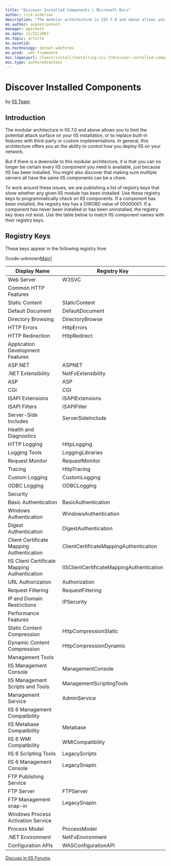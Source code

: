 ```yaml
---
title: "Discover Installed Components | Microsoft Docs"
author: rick-anderson
description: "The modular architecture in IIS 7.0 and above allows you to limit the potential attack surface on your IIS installation, or to replace built-in features with..."
ms.author: aspnetcontent
manager: wpickett
ms.date: 11/22/2007
ms.topic: article
ms.assetid: 
ms.technology: dotnet-webforms
ms.prod: .net-framework
msc.legacyurl: /learn/install/installing-iis-7/discover-installed-components
msc.type: authoredcontent
---
```

Discover Installed Components
====================
by [IIS Team](https://twitter.com/inetsrv)

## Introduction

The modular architecture in IIS 7.0 and above allows you to limit the potential attack surface on your IIS installation, or to replace built-in features with third-party or custom implementations. In general, this architecture offers you an the ability to control how you deploy IIS on your network.

But if there is a downside to this modular architecture, it is that you can no longer be certain every IIS component you need is available, just because IIS has been installed. You might also discover that making sure multiple servers all have the same IIS components can be a chore.

To work around these issues, we are publishing a list of registry keys that show whether any given IIS module has been installed. Use these registry keys to programmatically check on IIS components. If a component has been installed, the registry key has a DWORD value of 00000001. If a component has never been installed or has been uninstalled, the registry key does not exist. Use the table below to match IIS component names with their registry keys.

## Registry Keys

These keys appear in the following registry hive:

[!code-unknown[Main](discover-installed-components/samples/sample-127000-1.unknown)]


| Display Name | Registry Key |
| --- | --- |
| Web Server | W3SVC |
| Common HTTP Features |
| Static Content | StaticContent |
| Default Document | DefaultDocument |
| Directory Browsing | DirectoryBrowse |
| HTTP Errors | HttpErrors |
| HTTP Redirection | HttpRedirect |
| Application Development Features |
| ASP.NET | ASPNET |
| .NET Extensibility | NetFxExtensibility |
| ASP | ASP |
| CGI | CGI |
| ISAPI Extensions | ISAPIExtensions |
| ISAPI Filters | ISAPIFilter |
| Server-Side Includes | ServerSideInclude |
| Health and Diagnostics |
| HTTP Logging | HttpLogging |
| Logging Tools | LoggingLibraries |
| Request Monitor | RequestMonitor |
| Tracing | HttpTracing |
| Custom Logging | CustomLogging |
| ODBC Logging | ODBCLogging |
| Security |
| Basic Authentication | BasicAuthentication |
| Windows Authentication | WindowsAuthentication |
| Digest Authentication | DigestAuthentication |
| Client Certificate Mapping Authentication | ClientCertificateMappingAuthentication |
| IIS Client Certificate Mapping Authentication | IISClientCertificateMappingAuthentication |
| URL Authorization | Authorization |
| Request Filtering | RequestFiltering |
| IP and Domain Restrictions | IPSecurity |
| Performance Features |
| Static Content Compression | HttpCompressionStatic |
| Dynamic Content Compression | HttpCompressionDynamic |
| Management Tools |
| IIS Management Console | ManagementConsole |
| IIS Management Scripts and Tools | ManagementScriptingTools |
| Management Service | AdminService |
| IIS 6 Management Compatibility |
| IIS Metabase Compatibility | Metabase |
| IIS 6 WMI Compatibility | WMICompatibility |
| IIS 6 Scripting Tools | LegacyScripts |
| IIS 6 Management Console | LegacySnapin |
| FTP Publishing Service |
| FTP Server | FTPServer |
| FTP Management snap-in | LegacySnapin |
| Windows Process Activation Service |
| Process Model | ProcessModel |
| .NET Environment | NetFxEnvironment |
| Configuration APIs | WASConfigurationAPI |


[Discuss in IIS Forums](https://forums.iis.net/1041.aspx)